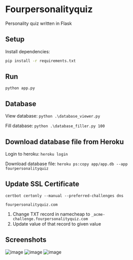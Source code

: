 # Fourpersonalityquiz

Personality quiz written in Flask

## Setup

Install dependencies:
```bash
pip install -r requirements.txt
```
## Run

`python app.py`

## Database

View database:
`python .\database_viewer.py`

Fill database:
`python .\database_filler.py 100`

## Download database file from Heroku
Login to heroku:
`heroku login`

Download database file:
`heroku ps:copy app/app.db --app fourpersonalityquiz`

## Update SSL Certificate

`certbot certonly --manual --preferred-challenges dns`

`fourpersonalityquiz.com`

1. Change TXT record in namecheap to `_acme-challenge.fourpersonalityquiz.com`
2. Update value of that record to given value

## Screenshots

![image](https://user-images.githubusercontent.com/43440295/128189167-46b129c0-f499-4efa-b774-159ba942b1d5.png)
![image](https://user-images.githubusercontent.com/43440295/128189219-358377d4-a222-47fb-a29e-58ab43fdba3a.png)
![image](https://user-images.githubusercontent.com/43440295/128189337-23bcae0f-d735-49d8-a7a4-7073199578bb.png)

